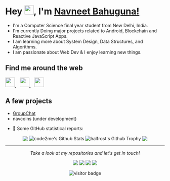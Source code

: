 # Hey <img src="https://github.com/TheDudeThatCode/TheDudeThatCode/blob/master/Assets/Hi.gif" width="29px">, I'm [Navneet Bahuguna!](https://www.linkedin.com/in/code2me/)

- I'm a Computer Science final year student from New Delhi, India. 
- I'm currently Doing major projects related to Android, Blockchain and Reactive JavaScript Apps. 
- I am learning more about System Design, Data Structures, and Algorithms.
- I am passionate about Web Dev & I enjoy learning new things. 

## Find me around the web
</p>

<p align='left'>
  <a href="https://twitter.com/code2do">
    <img height="30" src="https://github.com/WaylonWalker/WaylonWalker/blob/main/icon/twitter.png?raw=true">
  </a>&nbsp;&nbsp;
  
  <a href="https://www.instagram.com/xeqnav/">
    <img height="30" src="https://github.com/WaylonWalker/WaylonWalker/blob/main/icon/instagram.jpg?raw=true">
  </a>&nbsp;&nbsp;
  
  <a href="https://www.linkedin.com/in/code2me/">
    <img height="30" src="https://github.com/WaylonWalker/WaylonWalker/blob/main/icon/linkedin.png?raw=true">
  </a>
</p>


## A few projects

- [GroupChat](https://groupchat007.herokuapp.com/)
- navcoins (under development)

* 👑   Some GitHub statistical reports:

<p align="center">
<img align="center" src="https://github-readme-stats.vercel.app/api/top-langs/?username=code2me&hide_langs_below=1&theme=default&line_height=27&layout=compact" />
<img align="center" src="https://github-readme-stats.vercel.app/api?username=code2me&show_icons=true&count_private=true&include_all_commits=true&line_height=21" alt="code2me's Github Stats" />
<img align="center" src="https://github-profile-trophy.vercel.app/?username=halfrost&column=7" alt="halfrost's Github Trophy" />
<img align="center" src="https://github.com/halfrost/halfrost/raw/master/timeline-drop/output/dropped-timeline-halfrost.gif" />
</p>

</details>
  
<hr>
<p align="center">
  <i>Take a look at my repositories and let's get in touch!</i>

<p align="center">
<a href= "https://github.com/halfrost/Halfrost-Field/"><img src="https://img.icons8.com/material-outlined/27/000000/ball-point-pen.png"/></a>
<a href= "https://www.linkedin.com/in/halffrost/"><img src="https://img.icons8.com/material-outlined/30/000000/linkedin.png"/></a>
<a href= "https://twitter.com/halffrost"><img src="https://img.icons8.com/material-outlined/30/000000/twitter.png"/></a>
<a href= "https://halfrost.com"><img src="https://img.icons8.com/material-outlined/27/000000/geography.png"/></a>
</p>

<p  align="center">
<!--<img src="https://visitor-badge.glitch.me/badge?page_id=halfrost.halfrost" alt="visitor badge"/>-->
<img src="https://visitor-badge.laobi.icu/badge?page_id=halfrost.halfrost" alt="visitor badge"/>       
</p>
